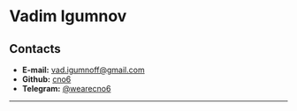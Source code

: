 # Vadim Igumnov

## Contacts

- **E-mail:** vad.igumnoff@gmail.com
- **Github:** [cno6](https://github.com/Cno6)
- **Telegram:** [\@wearecno6](https://t.me/wearecno6)

***